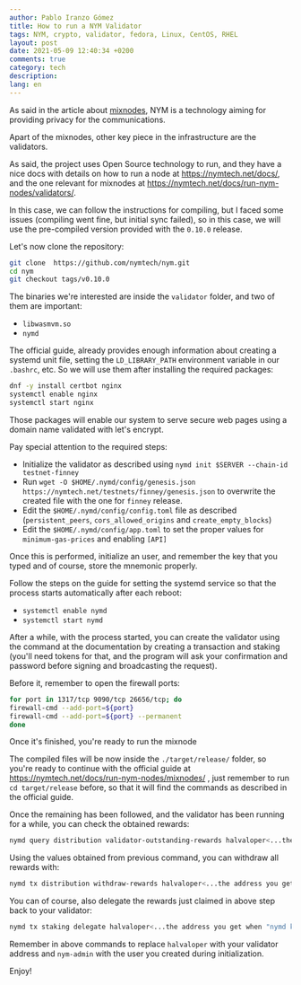 ```yaml
---
author: Pablo Iranzo Gómez
title: How to run a NYM Validator
tags: NYM, crypto, validator, fedora, Linux, CentOS, RHEL
layout: post
date: 2021-05-09 12:40:34 +0200
comments: true
category: tech
description:
lang: en
---
```


As said in the article about [mixnodes]({filename}2021-05-09-run-a-nym-mixnode.en.md), NYM is a technology aiming for providing privacy for the communications.

Apart of the mixnodes, other key piece in the infrastructure are the validators.

As said, the project uses Open Source technology to run, and they have a nice docs with details on how to run a node at <https://nymtech.net/docs/>, and the one relevant for mixnodes at <https://nymtech.net/docs/run-nym-nodes/validators/>.

In this case, we can follow the instructions for compiling, but I faced some issues (compiling went fine, but initial sync failed), so in this case, we will use the pre-compiled version provided with the `0.10.0` release.

Let's now clone the repository:

```sh
git clone  https://github.com/nymtech/nym.git
cd nym
git checkout tags/v0.10.0
```

The binaries we're interested are inside the `validator` folder, and two of them are important:

- `libwasmvm.so`
- `nymd`

The official guide, already provides enough information about creating a systemd unit file, setting the `LD_LIBRARY_PATH` environment variable in our `.bashrc`, etc. So we will use them after installing the required packages:

```sh
dnf -y install certbot nginx
systemctl enable nginx
systemctl start nginx
```

Those packages will enable our system to serve secure web pages using a domain name validated with let's encrypt.

Pay special attention to the required steps:

- Initialize the validator as described using `nymd init $SERVER --chain-id testnet-finney`
- Run `wget -O $HOME/.nymd/config/genesis.json https://nymtech.net/testnets/finney/genesis.json` to overwrite the created file with the one for `finney` release.
- Edit the `$HOME/.nymd/config/config.toml` file as described (`persistent_peers`, `cors_allowed_origins` and `create_empty_blocks`)
- Edit the `$HOME/.nymd/config/app.toml` to set the proper values for `minimum-gas-prices` and enabling `[API]`

Once this is performed, initialize an user, and remember the key that you typed and of course, store the mnemonic properly.

Follow the steps on the guide for setting the systemd service so that the process starts automatically after each reboot:

- `systemctl enable nymd`
- `systemctl start nymd`

After a while, with the process started, you can create the validator using the command at the documentation by creating a transaction and staking (you'll need tokens for that, and the program will ask your confirmation and password before signing and broadcasting the request).

Before it, remember to open the firewall ports:

```sh
for port in 1317/tcp 9090/tcp 26656/tcp; do
firewall-cmd --add-port=${port}
firewall-cmd --add-port=${port} --permanent
done
```

Once it's finished, you're ready to run the mixnode

The compiled files will be now inside the `./target/release/` folder, so you're ready to continue with the official guide at <https://nymtech.net/docs/run-nym-nodes/mixnodes/> , just remember to run `cd target/release` before, so that it will find the commands as described in the official guide.

Once the remaining has been followed, and the validator has been running for a while, you can check the obtained rewards:

```sh
nymd query distribution validator-outstanding-rewards halvaloper<...the address you get when "nymd keys show default --bech=val"...>

```

Using the values obtained from previous command, you can withdraw all rewards with:

```sh
nymd tx distribution withdraw-rewards halvaloper<...the address you get when "nymd keys show default --bech=val"...> --from nym-admin   --keyring-backend=os   --chain-id="testnet-finney"   --gas="auto"   --gas-adjustment=1.15   --commission --fees 5000uhal
```

You can of course, also delegate the rewards just claimed in above step back to your validator:

```sh
nymd tx staking delegate halvaloper<...the address you get when "nymd keys show default --bech=val"...> 1234000000stake      --from nym-admin   --keyring-backend=os   --chain-id "testnet-finney"   --gas="auto"   --gas-adjustment=1.15   --fees 5000uhal
```

Remember in above commands to replace `halvaloper` with your validator address and `nym-admin` with the user you created during initialization.

Enjoy!
